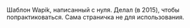 Шаблон Wapik, написанный с нуля. Делал (в 2015), чтобы попрактиковаться. Сама страничка не для использования.
